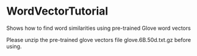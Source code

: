 WordVectorTutorial
==================

Shows how to find word similarities using pre-trained Glove word vectors

Please unzip the pre-trained glove vectors file glove.6B.50d.txt.gz before using.
